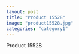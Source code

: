 ```yaml
---
layout: post
title: "Product 15528"
image: "product15528.jpg"
categories: "category1"
---
```

Product 15528

